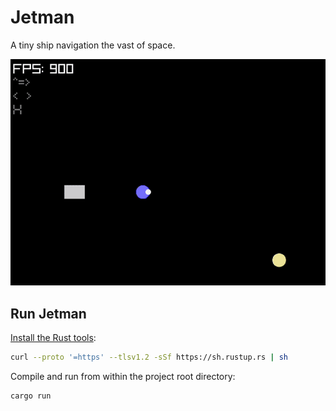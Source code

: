 # Jetman

A tiny ship navigation the vast of space.

<img src="assets/screen.gif">

## Run Jetman

[Install the Rust tools](https://www.rust-lang.org/tools/install):

``` sh
curl --proto '=https' --tlsv1.2 -sSf https://sh.rustup.rs | sh
```

Compile and run from within the project root directory:

``` sh
cargo run
```